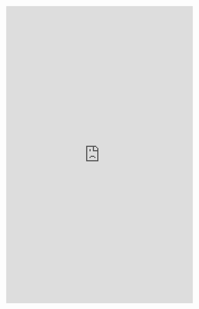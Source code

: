
<iframe src="https://etinco.vn/tai-lieu/" width="100%" height="800px" name="the-iFrame" frameborder="0"></iFrame><br>